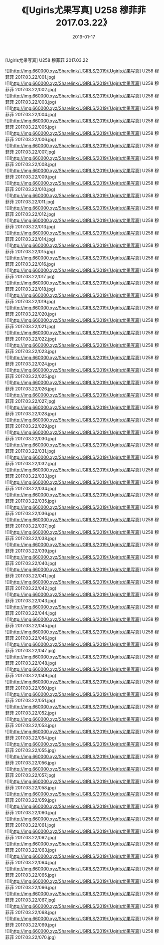 ﻿---
layout: post
title:  《[Ugirls尤果写真] U258 穆菲菲 2017.03.22》
date:   2019-01-17
img: http://img.660000.xyz/Sharelink/UGIRLS/2019/[Ugirls尤果写真] U258 穆菲菲 2017.03.22/000.jpg
categories: [美女, 清纯, 唯美]
---

[Ugirls尤果写真] U258 穆菲菲 2017.03.22

 ![](http://img.660000.xyz/Sharelink/UGIRLS/2019/[Ugirls尤果写真] U258 穆菲菲 2017.03.22/001.jpg) <br>![](http://img.660000.xyz/Sharelink/UGIRLS/2019/[Ugirls尤果写真] U258 穆菲菲 2017.03.22/002.jpg) <br>![](http://img.660000.xyz/Sharelink/UGIRLS/2019/[Ugirls尤果写真] U258 穆菲菲 2017.03.22/003.jpg) <br>![](http://img.660000.xyz/Sharelink/UGIRLS/2019/[Ugirls尤果写真] U258 穆菲菲 2017.03.22/004.jpg) <br>![](http://img.660000.xyz/Sharelink/UGIRLS/2019/[Ugirls尤果写真] U258 穆菲菲 2017.03.22/005.jpg) <br>![](http://img.660000.xyz/Sharelink/UGIRLS/2019/[Ugirls尤果写真] U258 穆菲菲 2017.03.22/006.jpg) <br>![](http://img.660000.xyz/Sharelink/UGIRLS/2019/[Ugirls尤果写真] U258 穆菲菲 2017.03.22/007.jpg) <br>![](http://img.660000.xyz/Sharelink/UGIRLS/2019/[Ugirls尤果写真] U258 穆菲菲 2017.03.22/008.jpg) <br>![](http://img.660000.xyz/Sharelink/UGIRLS/2019/[Ugirls尤果写真] U258 穆菲菲 2017.03.22/009.jpg) <br>![](http://img.660000.xyz/Sharelink/UGIRLS/2019/[Ugirls尤果写真] U258 穆菲菲 2017.03.22/010.jpg) <br>![](http://img.660000.xyz/Sharelink/UGIRLS/2019/[Ugirls尤果写真] U258 穆菲菲 2017.03.22/011.jpg) <br>![](http://img.660000.xyz/Sharelink/UGIRLS/2019/[Ugirls尤果写真] U258 穆菲菲 2017.03.22/012.jpg) <br>![](http://img.660000.xyz/Sharelink/UGIRLS/2019/[Ugirls尤果写真] U258 穆菲菲 2017.03.22/013.jpg) <br>![](http://img.660000.xyz/Sharelink/UGIRLS/2019/[Ugirls尤果写真] U258 穆菲菲 2017.03.22/014.jpg) <br>![](http://img.660000.xyz/Sharelink/UGIRLS/2019/[Ugirls尤果写真] U258 穆菲菲 2017.03.22/015.jpg) <br>![](http://img.660000.xyz/Sharelink/UGIRLS/2019/[Ugirls尤果写真] U258 穆菲菲 2017.03.22/016.jpg) <br>![](http://img.660000.xyz/Sharelink/UGIRLS/2019/[Ugirls尤果写真] U258 穆菲菲 2017.03.22/017.jpg) <br>![](http://img.660000.xyz/Sharelink/UGIRLS/2019/[Ugirls尤果写真] U258 穆菲菲 2017.03.22/018.jpg) <br>![](http://img.660000.xyz/Sharelink/UGIRLS/2019/[Ugirls尤果写真] U258 穆菲菲 2017.03.22/019.jpg) <br>![](http://img.660000.xyz/Sharelink/UGIRLS/2019/[Ugirls尤果写真] U258 穆菲菲 2017.03.22/020.jpg) <br>![](http://img.660000.xyz/Sharelink/UGIRLS/2019/[Ugirls尤果写真] U258 穆菲菲 2017.03.22/021.jpg) <br>![](http://img.660000.xyz/Sharelink/UGIRLS/2019/[Ugirls尤果写真] U258 穆菲菲 2017.03.22/022.jpg) <br>![](http://img.660000.xyz/Sharelink/UGIRLS/2019/[Ugirls尤果写真] U258 穆菲菲 2017.03.22/023.jpg) <br>![](http://img.660000.xyz/Sharelink/UGIRLS/2019/[Ugirls尤果写真] U258 穆菲菲 2017.03.22/024.jpg) <br>![](http://img.660000.xyz/Sharelink/UGIRLS/2019/[Ugirls尤果写真] U258 穆菲菲 2017.03.22/025.jpg) <br>![](http://img.660000.xyz/Sharelink/UGIRLS/2019/[Ugirls尤果写真] U258 穆菲菲 2017.03.22/026.jpg) <br>![](http://img.660000.xyz/Sharelink/UGIRLS/2019/[Ugirls尤果写真] U258 穆菲菲 2017.03.22/027.jpg) <br>![](http://img.660000.xyz/Sharelink/UGIRLS/2019/[Ugirls尤果写真] U258 穆菲菲 2017.03.22/028.jpg) <br>![](http://img.660000.xyz/Sharelink/UGIRLS/2019/[Ugirls尤果写真] U258 穆菲菲 2017.03.22/029.jpg) <br>![](http://img.660000.xyz/Sharelink/UGIRLS/2019/[Ugirls尤果写真] U258 穆菲菲 2017.03.22/030.jpg) <br>![](http://img.660000.xyz/Sharelink/UGIRLS/2019/[Ugirls尤果写真] U258 穆菲菲 2017.03.22/031.jpg) <br>![](http://img.660000.xyz/Sharelink/UGIRLS/2019/[Ugirls尤果写真] U258 穆菲菲 2017.03.22/032.jpg) <br>![](http://img.660000.xyz/Sharelink/UGIRLS/2019/[Ugirls尤果写真] U258 穆菲菲 2017.03.22/033.jpg) <br>![](http://img.660000.xyz/Sharelink/UGIRLS/2019/[Ugirls尤果写真] U258 穆菲菲 2017.03.22/034.jpg) <br>![](http://img.660000.xyz/Sharelink/UGIRLS/2019/[Ugirls尤果写真] U258 穆菲菲 2017.03.22/035.jpg) <br>![](http://img.660000.xyz/Sharelink/UGIRLS/2019/[Ugirls尤果写真] U258 穆菲菲 2017.03.22/036.jpg) <br>![](http://img.660000.xyz/Sharelink/UGIRLS/2019/[Ugirls尤果写真] U258 穆菲菲 2017.03.22/037.jpg) <br>![](http://img.660000.xyz/Sharelink/UGIRLS/2019/[Ugirls尤果写真] U258 穆菲菲 2017.03.22/038.jpg) <br>![](http://img.660000.xyz/Sharelink/UGIRLS/2019/[Ugirls尤果写真] U258 穆菲菲 2017.03.22/039.jpg) <br>![](http://img.660000.xyz/Sharelink/UGIRLS/2019/[Ugirls尤果写真] U258 穆菲菲 2017.03.22/040.jpg) <br>![](http://img.660000.xyz/Sharelink/UGIRLS/2019/[Ugirls尤果写真] U258 穆菲菲 2017.03.22/041.jpg) <br>![](http://img.660000.xyz/Sharelink/UGIRLS/2019/[Ugirls尤果写真] U258 穆菲菲 2017.03.22/042.jpg) <br>![](http://img.660000.xyz/Sharelink/UGIRLS/2019/[Ugirls尤果写真] U258 穆菲菲 2017.03.22/043.jpg) <br>![](http://img.660000.xyz/Sharelink/UGIRLS/2019/[Ugirls尤果写真] U258 穆菲菲 2017.03.22/044.jpg) <br>![](http://img.660000.xyz/Sharelink/UGIRLS/2019/[Ugirls尤果写真] U258 穆菲菲 2017.03.22/045.jpg) <br>![](http://img.660000.xyz/Sharelink/UGIRLS/2019/[Ugirls尤果写真] U258 穆菲菲 2017.03.22/046.jpg) <br>![](http://img.660000.xyz/Sharelink/UGIRLS/2019/[Ugirls尤果写真] U258 穆菲菲 2017.03.22/047.jpg) <br>![](http://img.660000.xyz/Sharelink/UGIRLS/2019/[Ugirls尤果写真] U258 穆菲菲 2017.03.22/048.jpg) <br>![](http://img.660000.xyz/Sharelink/UGIRLS/2019/[Ugirls尤果写真] U258 穆菲菲 2017.03.22/049.jpg) <br>![](http://img.660000.xyz/Sharelink/UGIRLS/2019/[Ugirls尤果写真] U258 穆菲菲 2017.03.22/050.jpg) <br>![](http://img.660000.xyz/Sharelink/UGIRLS/2019/[Ugirls尤果写真] U258 穆菲菲 2017.03.22/051.jpg) <br>![](http://img.660000.xyz/Sharelink/UGIRLS/2019/[Ugirls尤果写真] U258 穆菲菲 2017.03.22/052.jpg) <br>![](http://img.660000.xyz/Sharelink/UGIRLS/2019/[Ugirls尤果写真] U258 穆菲菲 2017.03.22/053.jpg) <br>![](http://img.660000.xyz/Sharelink/UGIRLS/2019/[Ugirls尤果写真] U258 穆菲菲 2017.03.22/054.jpg) <br>![](http://img.660000.xyz/Sharelink/UGIRLS/2019/[Ugirls尤果写真] U258 穆菲菲 2017.03.22/055.jpg) <br>![](http://img.660000.xyz/Sharelink/UGIRLS/2019/[Ugirls尤果写真] U258 穆菲菲 2017.03.22/056.jpg) <br>![](http://img.660000.xyz/Sharelink/UGIRLS/2019/[Ugirls尤果写真] U258 穆菲菲 2017.03.22/057.jpg) <br>![](http://img.660000.xyz/Sharelink/UGIRLS/2019/[Ugirls尤果写真] U258 穆菲菲 2017.03.22/058.jpg) <br>![](http://img.660000.xyz/Sharelink/UGIRLS/2019/[Ugirls尤果写真] U258 穆菲菲 2017.03.22/059.jpg) <br>![](http://img.660000.xyz/Sharelink/UGIRLS/2019/[Ugirls尤果写真] U258 穆菲菲 2017.03.22/060.jpg) <br>![](http://img.660000.xyz/Sharelink/UGIRLS/2019/[Ugirls尤果写真] U258 穆菲菲 2017.03.22/061.jpg) <br>![](http://img.660000.xyz/Sharelink/UGIRLS/2019/[Ugirls尤果写真] U258 穆菲菲 2017.03.22/062.jpg) <br>![](http://img.660000.xyz/Sharelink/UGIRLS/2019/[Ugirls尤果写真] U258 穆菲菲 2017.03.22/063.jpg) <br>![](http://img.660000.xyz/Sharelink/UGIRLS/2019/[Ugirls尤果写真] U258 穆菲菲 2017.03.22/064.jpg) <br>![](http://img.660000.xyz/Sharelink/UGIRLS/2019/[Ugirls尤果写真] U258 穆菲菲 2017.03.22/065.jpg) <br>![](http://img.660000.xyz/Sharelink/UGIRLS/2019/[Ugirls尤果写真] U258 穆菲菲 2017.03.22/066.jpg) <br>![](http://img.660000.xyz/Sharelink/UGIRLS/2019/[Ugirls尤果写真] U258 穆菲菲 2017.03.22/067.jpg) <br>![](http://img.660000.xyz/Sharelink/UGIRLS/2019/[Ugirls尤果写真] U258 穆菲菲 2017.03.22/068.jpg) <br>![](http://img.660000.xyz/Sharelink/UGIRLS/2019/[Ugirls尤果写真] U258 穆菲菲 2017.03.22/069.jpg) <br>![](http://img.660000.xyz/Sharelink/UGIRLS/2019/[Ugirls尤果写真] U258 穆菲菲 2017.03.22/070.jpg) <br>
